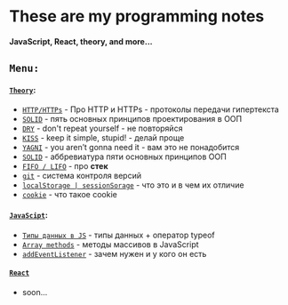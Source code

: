 # These are my programming notes #
#### JavaScript, React, theory, and more... ####

## `Menu:` ##
#### [`Theory`](https://github.com/marinadegames/notes/blob/main/Theory.md): ####
* [`HTTP/HTTPs`](https://github.com/marinadegames/notes/blob/main/Theory.md#http--https) - Про HTTP и HTTPs - протоколы передачи гипертекста
* [`SOLID`](https://github.com/marinadegames/notes/blob/main/Theory.md#solid) - пять основных принципов проектирования в ООП
* [`DRY`](https://github.com/marinadegames/notes/blob/main/Theory.md#dry) - don't repeat yourself - не повторяйся
* [`KISS`](https://github.com/marinadegames/notes/blob/main/Theory.md#kiss) - keep it simple, stupid! - делай проще  
* [`YAGNI`](https://github.com/marinadegames/notes/blob/main/Theory.md#yagni) -  you aren’t gonna need it - вам это не понадобится
* [`SOLID`](https://github.com/marinadegames/notes/blob/main/Theory.md#solid) - аббревиатура пяти основных принципов ООП  
* [`FIFO / LIFO`](https://github.com/marinadegames/notes/blob/main/Theory.md#fifo--lifo) - про **стек**
* [`git`](https://github.com/marinadegames/notes/edit/main/Theory.md#git) - система контроля версий
* [`localStorage | sessionSorage`]() - что это и в чем их отличие
* [`cookie`]() - что такое cookie

#### [`JavaScipt`](https://github.com/marinadegames/notes/blob/main/JavaScript.md): ####
* [`Типы данных в JS`](https://github.com/marinadegames/notes/blob/main/JavaScript.md#%D1%82%D0%B8%D0%BF%D1%8B-%D0%B4%D0%B0%D0%BD%D0%BD%D1%8B%D1%85) - типы данных + оператор typeof
* [`Array methods`](https://github.com/marinadegames/notes/blob/main/JavaScript.md#array-methods) - методы массивов в JavaScript
* [`addEventListener`](https://github.com/marinadegames/notes/blob/main/JavaScript.md#addeventlistener---%D0%B7%D0%B0%D1%87%D0%B5%D0%BC-%D0%BD%D1%83%D0%B6%D0%B5%D0%BD-%D0%B8-%D1%83-%D0%BA%D0%BE%D0%B3%D0%BE-%D0%BE%D0%BD-%D0%B5%D1%81%D1%82%D1%8C) - зачем нужен и у кого он есть

#### [`React`](https://github.com/marinadegames/notes/blob/main/React.md) ####
* soon...



